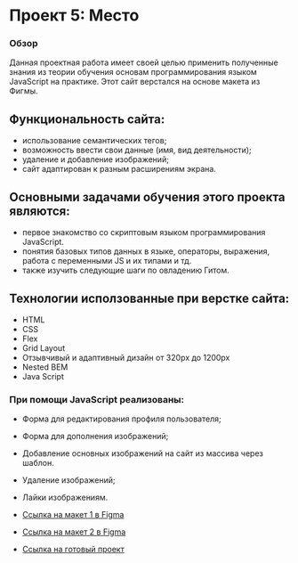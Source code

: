# Проект 5: Место

### Обзор
Данная проектная работа имеет своей целью применить полученные знания из теории обучения основам программирования языком JavaScript на практике. Этот сайт верстался на основе макета из Фигмы. 

## Функциональность сайта: 

* использование семантических тегов;
* возможность ввести свои данные (имя, вид деятельности);
* удаление и добавление изображений; 
* сайт адаптирован к разным расширениям экрана. 

## Основными задачами обучения этого проекта являются:

* первое знакомство со скриптовым языком программирования JavaScript.
* понятия базовых типов данных в языке, операторы, выражения, работа с переменными JS и их типами и тд.
* также изучить следующие шаги по овладению Гитом. 

## Технологии исползованные при верстке сайта: 

* HTML
* CSS
* Flex
* Grid Layout
* Отзывчивый и адаптивный дизайн от 320px до 1200px
* Nested BEM
* Java Script
### При помощи JavaScript реализованы:
* Форма для редактирования профиля пользователя;
* Форма для дополнения изображений; 
* Добавление основных изображений на сайт из массива через шаблон. 
* Удаление изображений; 
* Лайки изображениям. 


* [Ссылка на макет 1 в Figma](https://www.figma.com/file/StZjf8HnoeLdiXS7dYrLAh/JavaScript.-Sprint-4)
* [Ссылка на макет 2 в Figma](https://www.figma.com/file/nlYpT4VhFiwimn2YlncrcF/JavaScript.-Sprint-5?node-id=0%3A1)
* [Ссылка на готовый проект](https://aghabayova.github.io/mesto/)
